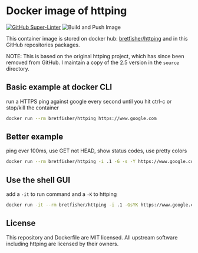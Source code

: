 # Docker image of httping

[![GitHub Super-Linter](https://github.com/bretfisher/httping-docker/workflows/Lint%20Code%20Base/badge.svg)](https://github.com/marketplace/actions/super-linter)
![Build and Push Image](https://github.com/bretfisher/httping-docker/actions/workflows/call-docker-build.yaml/badge.svg?branch=main)

This container image is stored on docker hub: [bretfisher/httping](https://hub.docker.com/r/bretfisher/httping/) and in this GitHub repositories packages.

NOTE: This is based on the original httping project,
which has since been removed from GitHub.
I maintain a copy of the 2.5 version in the `source` directory.

## Basic example at docker CLI

run a HTTPS ping against google every second until you hit ctrl-c or stop/kill the container

```bash
docker run --rm bretfisher/httping https://www.google.com
```

## Better example

ping ever 100ms, use GET not HEAD, show status codes, use pretty colors

```bash
docker run --rm bretfisher/httping -i .1 -G -s -Y https://www.google.com
```

## Use the shell GUI

add a `-it` to run command and a `-K` to httping

```bash
docker run -it --rm bretfisher/httping -i .1 -GsYK https://www.google.com
```

## License

This repository and Dockerfile are MIT licensed.
All upstream software including httping are licensed by their owners.
